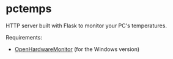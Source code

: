 # pctemps

HTTP server built with Flask to monitor your PC's temperatures.

Requirements:  
- [OpenHardwareMonitor](https://openhardwaremonitor.org/) (for the Windows version)
